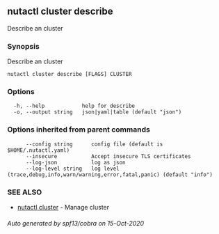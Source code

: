 ## nutactl cluster describe

Describe an cluster

### Synopsis

Describe an cluster

```
nutactl cluster describe [FLAGS] CLUSTER
```

### Options

```
  -h, --help            help for describe
  -o, --output string   json|yaml|table (default "json")
```

### Options inherited from parent commands

```
      --config string      config file (default is $HOME/.nutactl.yaml)
      --insecure           Accept insecure TLS certificates
      --log-json           log as json
      --log-level string   log level (trace,debug,info,warn/warning,error,fatal,panic) (default "info")
```

### SEE ALSO

* [nutactl cluster](nutactl_cluster.md)	 - Manage cluster

###### Auto generated by spf13/cobra on 15-Oct-2020
